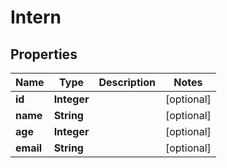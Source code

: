 

# Intern


## Properties

| Name | Type | Description | Notes |
|------------ | ------------- | ------------- | -------------|
|**id** | **Integer** |  |  [optional] |
|**name** | **String** |  |  [optional] |
|**age** | **Integer** |  |  [optional] |
|**email** | **String** |  |  [optional] |



